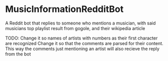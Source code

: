 # MusicInformationRedditBot
A Reddit bot that replies to someone who mentions a musician, with said musicians top playlist result from gogole, and their wikipedia article

TODO:
Change it so names of artists with numbers as their first character are recognized
Change it so that the comments are parsed for their content. This way the comments just mentioning an artist will also recieve the reply from the bot